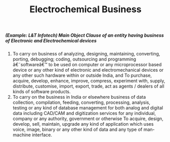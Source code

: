 ﻿---
title: "Electrochemical Business"
weight: 322
layout: docs
---

##### (Example: L&T Infotech) Main Object Clause of an entity having business of Electronic and Electrochemical devices


1. To carry on business of analyzing, designing, maintaining, converting, porting, debugging; coding, outsourcing and programming â€˜softwareâ€™ to be used on computer or any microprocessor based device or any other kind of electronic and electromechanical devices or any other such hardware within or outside India, and To purchase, acquire, develop, enhance, improve, compress, experiment with, supply, distribute, customise, import, export, trade, act as agents / dealers of all kinds of software products.
2. To carry on the business in India or elsewhere business of data collection, compilation, feeding, converting, processing, analysis, testing or any kind of database management for both analog and digital data including CAD/CAM and digitization services for any individual, company or any authority, government or otherwise To acquire, design, develop, sell, maintain, upgrade any kind of application which uses voice, image, binary or any other kind of data and any type of man-machine interface.
